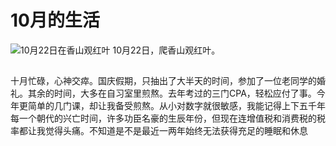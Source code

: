 # 10月的生活
![10月22日在香山观红叶](https://img3.doubanio.com/view/photo/l/oEG7x3eSDy6r8DcUkSWIXw/166705804/x2538662801.jpg)
10月22日，爬香山观红叶。
##
十月忙碌，心神交瘁。国庆假期，只抽出了大半天的时间，参加了一位老同学的婚礼。其余的时间，大多在自习室里煎熬。去年考过的三门CPA，轻松应付了事。今年更简单的几门课，却让我备受煎熬。从小对数字就很敏感，我能记得上下五千年每一个朝代的兴亡时间，许多功臣名豪的生辰年份，但现在连增值税和消费税的税率都让我觉得头痛。不知道是不是最近一两年始终无法获得充足的睡眠和休息


<!--stackedit_data:
eyJoaXN0b3J5IjpbLTEzOTk2NDAyMDUsLTE4ODE1OTM3NDUsLT
EwNTg2MzY1MjhdfQ==
-->